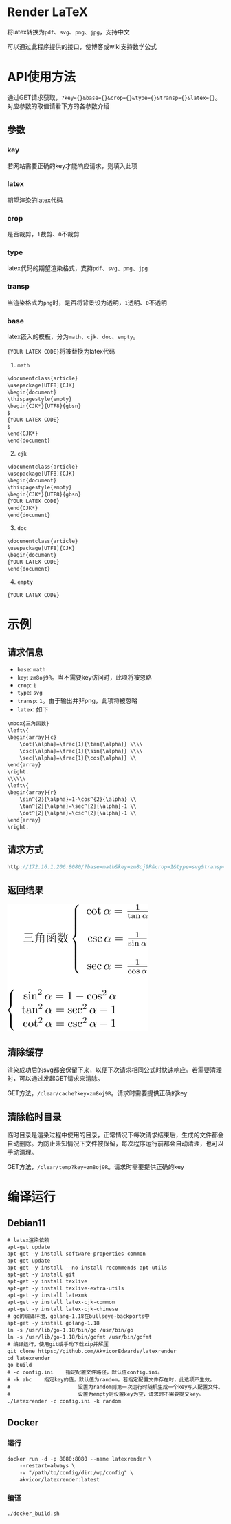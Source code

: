 # Render LaTeX

将latex转换为`pdf`、`svg`、`png`、`jpg`，支持中文

可以通过此程序提供的接口，使博客或wiki支持数学公式

# API使用方法

通过GET请求获取，`?key={}&base={}&crop={}&type={}&transp={}&latex={}`。对应参数的取值请看下方的各参数介绍

## 参数

### key

若网站需要正确的key才能响应请求，则填入此项

### latex

期望渲染的latex代码

### crop

是否裁剪，`1`裁剪、`0`不裁剪

### type

latex代码的期望渲染格式，支持`pdf`、`svg`、`png`、`jpg`

### transp

当渲染格式为`png`时，是否将背景设为透明，`1`透明、`0`不透明

### base

latex嵌入的模板，分为`math`、`cjk`、`doc`、`empty`。

`{YOUR LATEX CODE}`将被替换为latex代码

1. `math`

```
\documentclass{article}
\usepackage[UTF8]{CJK}
\begin{document}
\thispagestyle{empty}
\begin{CJK*}{UTF8}{gbsn}
$
{YOUR LATEX CODE}
$
\end{CJK*}
\end{document}
```

2. `cjk`

```
\documentclass{article}
\usepackage[UTF8]{CJK}
\begin{document}
\thispagestyle{empty}
\begin{CJK*}{UTF8}{gbsn}
{YOUR LATEX CODE}
\end{CJK*}
\end{document}
```

3. `doc`

```
\documentclass{article}
\usepackage[UTF8]{CJK}
\begin{document}
{YOUR LATEX CODE}
\end{document}
```

4. `empty`

```
{YOUR LATEX CODE}
```

# 示例

## 请求信息

- `base`: `math`
- `key`: `zm8oj9R`。当不需要key访问时，此项将被忽略
- `crop`: `1`
- `type`: `svg`
- `transp`: `1`。由于输出并非png，此项将被忽略
- `latex`: 如下

```
\mbox{三角函数}
\left\{
\begin{array}{c}
    \cot{\alpha}=\frac{1}{\tan{\alpha}} \\\\
    \csc{\alpha}=\frac{1}{\sin{\alpha}} \\\\
    \sec{\alpha}=\frac{1}{\cos{\alpha}} \\
\end{array}
\right.
\\\\\\
\left\{
\begin{array}{r}
    \sin^{2}{\alpha}=1-\cos^{2}{\alpha} \\
    \tan^{2}{\alpha}=\sec^{2}{\alpha}-1 \\
    \cot^{2}{\alpha}=\csc^{2}{\alpha}-1 \\
\end{array}
\right.
```

## 请求方式

```go
http://172.16.1.206:8080/?base=math&key=zm8oj9R&crop=1&type=svg&transp=1&latex=\mbox{%E4%B8%89%E8%A7%92%E5%87%BD%E6%95%B0}%20\left\{%20\begin{array}{c}%20\cot{\alpha}=\frac{1}{\tan{\alpha}}%20\\\\%20\csc{\alpha}=\frac{1}{\sin{\alpha}}%20\\\\%20\sec{\alpha}=\frac{1}{\cos{\alpha}}%20\\%20\end{array}%20\right.%20\\\\\\%20\left\{%20\begin{array}{r}%20\sin^{2}{\alpha}=1-\cos^{2}{\alpha}%20\\%20\tan^{2}{\alpha}=\sec^{2}{\alpha}-1%20\\%20\cot^{2}{\alpha}=\csc^{2}{\alpha}-1%20\\%20\end{array}%20\right.
```

## 返回结果

![](res.svg)

## 清除缓存

渲染成功后的svg都会保留下来，以便下次请求相同公式时快速响应。若需要清理时，可以通过发起GET请求来清除。

GET方法，`/clear/cache?key=zm8oj9R`。请求时需要提供正确的key

## 清除临时目录

临时目录是渲染过程中使用的目录，正常情况下每次请求结束后，生成的文件都会自动删除。为防止未知情况下文件被保留，每次程序运行前都会自动清理，也可以手动清理。

GET方法，`/clear/temp?key=zm8oj9R`。请求时需要提供正确的key

# 编译运行

## Debian11

```shell
# latex渲染依赖
apt-get update
apt-get -y install software-properties-common
apt-get update
apt-get -y install --no-install-recommends apt-utils
apt-get -y install git
apt-get -y install texlive
apt-get -y install texlive-extra-utils
apt-get -y install latexmk
apt-get -y install latex-cjk-common
apt-get -y install latex-cjk-chinese
# go的编译环境，golang-1.18在bullseye-backports中
apt-get -y install golang-1.18
ln -s /usr/lib/go-1.18/bin/go /usr/bin/go
ln -s /usr/lib/go-1.18/bin/gofmt /usr/bin/gofmt
# 编译运行，使用git或手动下载zip并解压
git clone https://github.com/AkvicorEdwards/latexrender
cd latexrender
go build
# -c config.ini    指定配置文件路径，默认值config.ini。
# -k abc    指定key的值，默认值为random。若指定配置文件存在时，此选项不生效。
#                      设置为random则第一次运行时随机生成一个key写入配置文件。
#                      设置为empty则设置key为空，请求时不需要提交key。
./latexrender -c config.ini -k random
```

## Docker

### 运行

```shell
docker run -d -p 8080:8080 --name latexrender \
    --restart=always \
    -v "/path/to/config/dir:/wp/config" \
    akvicor/latexrender:latest
```

### 编译

```shell
./docker_build.sh
```
